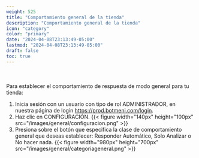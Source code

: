 ```yaml
---
weight: 525
title: "Comportamiento general de la tienda"
description: "Comportamiento general de la tienda"
icon: "category"
color: "primary"
date: "2024-04-08T23:13:49-05:00"
lastmod: "2024-04-08T23:13:49-05:00"
draft: false
toc: true
---
```

<br></br>
Para establecer el comportamiento de respuesta de modo general para tu tienda:
1. Inicia sesión con un usuario con tipo de rol ADMINISTRADOR, en nuestra página de login <https://prod.botmeni.com/login>.
2. Haz clic en CONFIGURACIÓN.
{{< figure width="140px" height="100px" src="/images/general/configuracion.png" >}}
3. Presiona sobre el botón que especifica la clase de comportamiento general que deseas establecer: Responder Automático, Solo Analizar o No hacer nada.
{{< figure width="980px" height="700px" src="/images/general/categoriageneral.png" >}}

